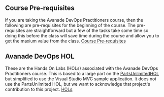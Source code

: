 ## Course Pre-requisites ##
If you are taking the Avanade DevOps Practitioners course, then the following are pre-requisites for the beginning of the course.  The pre-requisites are straightforward but a few of the tasks take some time so doing this before the class will save time during the course and allow you to get the maxium value from the class.
[Course Pre-requisites](Pre-requisites.md)

## Avanade DevOps HOL ##
These are the Hands On Labs (HOLs) associated with the Avanade DevOps Practitioners course.  This is based to a large part on the [PartsUnlimitedHOL](https://github.com/Microsoft/PartsUnlimited/blob/master/docs/GettingStarted.md) but simplified to use the Visual Studio MVC sample application.  It does not use the PartsUnlimited HOL, but we want to acknowledge that project's contribution to this project.
[HOLs](HOLs.md)

